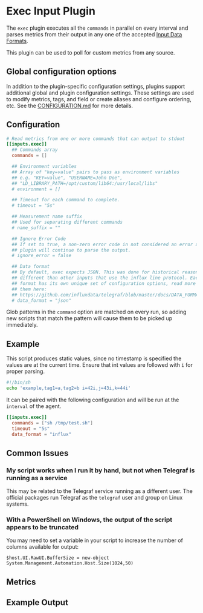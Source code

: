 # Exec Input Plugin

The `exec` plugin executes all the `commands` in parallel on every interval and
parses metrics from their output in any one of the accepted [Input Data
Formats](../../../docs/DATA_FORMATS_INPUT.md).

This plugin can be used to poll for custom metrics from any source.

## Global configuration options <!-- @/docs/includes/plugin_config.md -->

In addition to the plugin-specific configuration settings, plugins support
additional global and plugin configuration settings. These settings are used to
modify metrics, tags, and field or create aliases and configure ordering, etc.
See the [CONFIGURATION.md][CONFIGURATION.md] for more details.

[CONFIGURATION.md]: ../../../docs/CONFIGURATION.md#plugins

## Configuration

```toml @sample.conf
# Read metrics from one or more commands that can output to stdout
[[inputs.exec]]
  ## Commands array
  commands = []

  ## Environment variables
  ## Array of "key=value" pairs to pass as environment variables
  ## e.g. "KEY=value", "USERNAME=John Doe",
  ## "LD_LIBRARY_PATH=/opt/custom/lib64:/usr/local/libs"
  # environment = []

  ## Timeout for each command to complete.
  # timeout = "5s"

  ## Measurement name suffix
  ## Used for separating different commands
  # name_suffix = ""

  ## Ignore Error Code
  ## If set to true, a non-zero error code in not considered an error and the
  ## plugin will continue to parse the output.
  # ignore_error = false

  ## Data format
  ## By default, exec expects JSON. This was done for historical reasons and is
  ## different than other inputs that use the influx line protocol. Each data
  ## format has its own unique set of configuration options, read more about
  ## them here:
  ## https://github.com/influxdata/telegraf/blob/master/docs/DATA_FORMATS_INPUT.md
  # data_format = "json"
```

Glob patterns in the `command` option are matched on every run, so adding new
scripts that match the pattern will cause them to be picked up immediately.

## Example

This script produces static values, since no timestamp is specified the values
are at the current time. Ensure that int values are followed with `i` for proper
parsing.

```sh
#!/bin/sh
echo 'example,tag1=a,tag2=b i=42i,j=43i,k=44i'
```

It can be paired with the following configuration and will be run at the
`interval` of the agent.

```toml
[[inputs.exec]]
  commands = ["sh /tmp/test.sh"]
  timeout = "5s"
  data_format = "influx"
```

## Common Issues

### My script works when I run it by hand, but not when Telegraf is running as a service

This may be related to the Telegraf service running as a different user. The
official packages run Telegraf as the `telegraf` user and group on Linux
systems.

### With a PowerShell on Windows, the output of the script appears to be truncated

You may need to set a variable in your script to increase the number of columns
available for output:

```shell
$host.UI.RawUI.BufferSize = new-object System.Management.Automation.Host.Size(1024,50)
```

## Metrics

## Example Output
